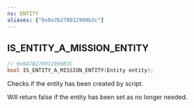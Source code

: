 ```yaml
---
ns: ENTITY
aliases: ["0x0a7b270912999b3c"]
---
```

## IS_ENTITY_A_MISSION_ENTITY

```c
// 0x0A7B270912999B3C
bool IS_ENTITY_A_MISSION_ENTITY(Entity entity);
```

Checks if the entity has been created by script.

Will return false if the entity has been set as no longer needed.

